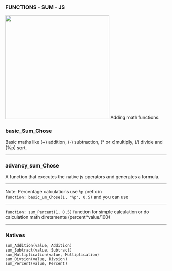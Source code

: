 ### FUNCTIONS - SUM - JS
<img src="https://mathemania.com//wp-content/uploads/2015/01/basic_math_operations-1024x1024.jpg" style="width: 324px;"/>
Adding math functions.

### basic_Sum_Chose

Basic maths like (+) addition, (-) subtraction, (* or x)multiply, (/) divide and (%p) sort.

<hr>


### advancy_sum_Chose

A function that executes the native js operators and generates a formula.<hr>
Note: Percentage calculations use `%p` prefix in 
<br> ``` function: basic_um_Chose(1, "%p", 0.5) ``` and you can use<hr>```function: sum_Percent(1, 0.5)``` function for simple calculation or do calculation math diretamente (percent*value/100)

<hr>



### Natives

```
sum_Addition(value, Addition)
sum_Subtract(value, Subtract) 
sum_Multiplication(value, Multiplication) 
sum_Divsion(value, Divsion) 
sum_Percent(value, Percent)
```
